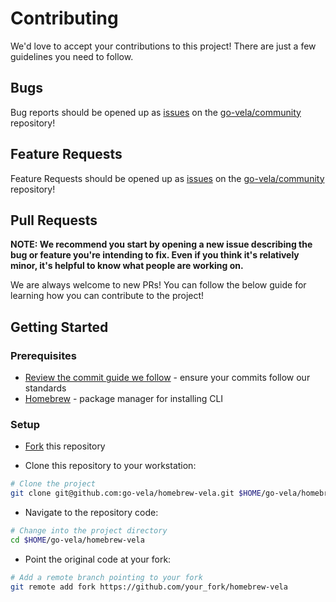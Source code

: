 # Contributing

We'd love to accept your contributions to this project! There are just a few guidelines you need to follow.

## Bugs

Bug reports should be opened up as [issues](https://help.github.com/en/github/managing-your-work-on-github/about-issues) on the [go-vela/community](https://github.com/go-vela/community) repository!

## Feature Requests

Feature Requests should be opened up as [issues](https://help.github.com/en/github/managing-your-work-on-github/about-issues) on the [go-vela/community](https://github.com/go-vela/community) repository!

## Pull Requests

**NOTE: We recommend you start by opening a new issue describing the bug or feature you're intending to fix. Even if you think it's relatively minor, it's helpful to know what people are working on.**

We are always welcome to new PRs! You can follow the below guide for learning how you can contribute to the project!

## Getting Started

### Prerequisites

* [Review the commit guide we follow](https://chris.beams.io/posts/git-commit/#seven-rules) - ensure your commits follow our standards
* [Homebrew](https://brew.sh/) - package manager for installing CLI

### Setup

* [Fork](/fork) this repository

* Clone this repository to your workstation:

```bash
# Clone the project
git clone git@github.com:go-vela/homebrew-vela.git $HOME/go-vela/homebrew-vela
```

* Navigate to the repository code:

```bash
# Change into the project directory
cd $HOME/go-vela/homebrew-vela
```

* Point the original code at your fork:

```bash
# Add a remote branch pointing to your fork
git remote add fork https://github.com/your_fork/homebrew-vela
```
